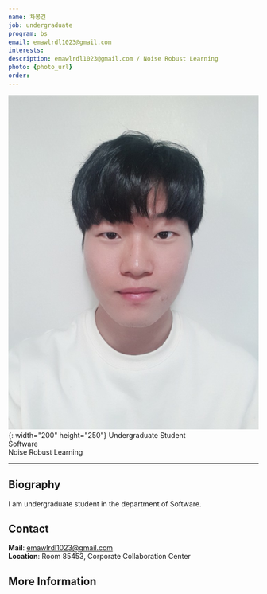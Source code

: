 ```yaml
---
name: 차봉건
job: undergraduate
program: bs
email: emawlrdl1023@gmail.com
interests:
description: emawlrdl1023@gmail.com / Noise Robust Learning
photo: {photo_url}
order:
---
```


<!-- Post name should be this form: name.md
        For example, Gildong Hong.md -->

<!-- Fill the contents where --Fill-- exists -->
<!-- The example is in '_authors/Jongwuk Lee.md' or '_authors/Jiwoo Kim.md'>

<!-- For 'name' front matter, follow this format: Gildong Hong -->
<!-- For 'job' front matter, choose the one of these: professor / graduate / undergraduate / alumni -->
<!-- For 'description' front matter, write down your email address and areas of interests.
        Email address is nessecary for graduate students.
        Follow this format: example@skku.edu / Computer Science -->

![](https://github.com/bonggeon/DeepLearning/blob/master/%EB%B4%89%EA%B1%B4.jpg?raw=true){: width="200" height="250"}
Undergraduate Student<br />
Software<br />
Noise Robust Learning

<!-- If you have a photo, then write that url in (). Photo can be anything with 200x200 size. -->
<!-- Fill the position, institution/department, interests
        For example, Graduate Student<br>Department of Software, Sungkyunkwan University<br>Recommender Systems, Natural Language Processing, Neuroimaging Analysis and Understanding -->

<hr>

## Biography
I am undergraduate student in the department of Software.

## Contact
**Mail**: emawlrdl1023@gmail.com
<br>
**Location**: Room 85453, Corporate Collaboration Center

## More Information


<!-- If you have some personal websites, then write the url here. -->
<!-- If you don't have them, then remove a line '[Persoal Website](--Fill--)' -->


